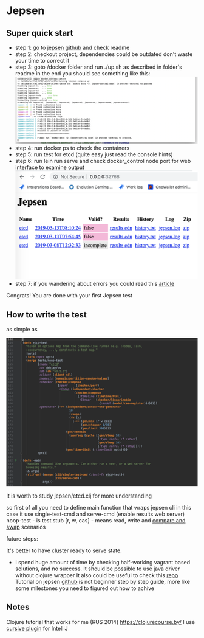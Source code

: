 # Jepsen

## Super quick start

  - step 1: go to [jepsen github](https://github.com/jepsen-io/jepsen) and check readme
  - step 2: checkout project, dependencies could be outdated don't waste your time to correct it
  - step 3: goto /docker folder and run ./up.sh as described in folder's readme
  in the end you should see something like this: ![](img/docker_script_success.png)
  - step 4: run docker ps to check the containers
  - step 5:  run test for etcd (quite easy just read the console hints)
  - step 6: run lein run serve and check docker_control node port for web interface to examine output
  ![](img/web_interface_for_test_results.png)
  - step 7: if you wandering about errors you could read this [article](https://aphyr.com/posts/316-call-me-maybe-etcd-and-consul) 
  
  Congrats! You are done with your first Jepsen test
  
  
## How to write the test

as simple as

![](img/test-example.png)

It is worth to study jepsen/etcd.clj for more understanding

so first of all you need to define main function that wraps jepsen cli 
in this case it use single-test-cmd and serve-cmd (enable results web server)
noop-test - is test stub
[r, w, cas] - means read, write and [compare and swap](https://en.wikipedia.org/wiki/Compare-and-swap) scenarios


future steps:

It's better to have cluster ready to serve state. 
 - I spend huge amount of time by checking half-working vagrant based solutions, and no success.
It should be possible to use java driver without clojure wrapper
It also could be useful to check this [repo](https://github.com/riptano/jepsen)
Tutorial on jepsen [github](https://github.com/jepsen-io/jepsen/blob/master/doc/tutorial/index.md)
 is not beginner step by step guide, more like some milestones you need to figured out how to achive
 
 
 
## Notes
 Clojure tutorial that works for me (RUS 2014) https://clojurecourse.by/ 
 I use [cursive plugin](https://cursive-ide.com/userguide/) for IntelliJ

 